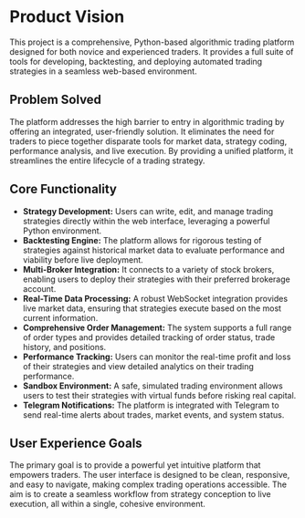 # Product Vision

This project is a comprehensive, Python-based algorithmic trading platform designed for both novice and experienced traders. It provides a full suite of tools for developing, backtesting, and deploying automated trading strategies in a seamless web-based environment.

## Problem Solved

The platform addresses the high barrier to entry in algorithmic trading by offering an integrated, user-friendly solution. It eliminates the need for traders to piece together disparate tools for market data, strategy coding, performance analysis, and live execution. By providing a unified platform, it streamlines the entire lifecycle of a trading strategy.

## Core Functionality

- **Strategy Development:** Users can write, edit, and manage trading strategies directly within the web interface, leveraging a powerful Python environment.
- **Backtesting Engine:** The platform allows for rigorous testing of strategies against historical market data to evaluate performance and viability before live deployment.
- **Multi-Broker Integration:** It connects to a variety of stock brokers, enabling users to deploy their strategies with their preferred brokerage account.
- **Real-Time Data Processing:** A robust WebSocket integration provides live market data, ensuring that strategies execute based on the most current information.
- **Comprehensive Order Management:** The system supports a full range of order types and provides detailed tracking of order status, trade history, and positions.
- **Performance Tracking:** Users can monitor the real-time profit and loss of their strategies and view detailed analytics on their trading performance.
- **Sandbox Environment:** A safe, simulated trading environment allows users to test their strategies with virtual funds before risking real capital.
- **Telegram Notifications:** The platform is integrated with Telegram to send real-time alerts about trades, market events, and system status.

## User Experience Goals

The primary goal is to provide a powerful yet intuitive platform that empowers traders. The user interface is designed to be clean, responsive, and easy to navigate, making complex trading operations accessible. The aim is to create a seamless workflow from strategy conception to live execution, all within a single, cohesive environment.